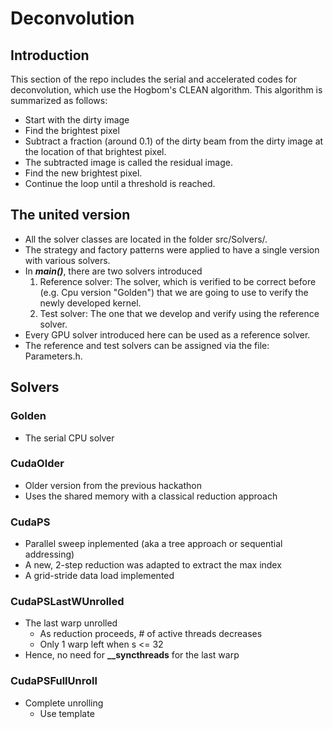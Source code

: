 # Deconvolution
## Introduction
This section of the repo includes the serial and accelerated codes for deconvolution, which use the Hogbom's CLEAN algorithm. This algorithm is summarized as follows:
- Start with the dirty image
- Find the brightest pixel
- Subtract a fraction (around 0.1) of the dirty beam from the dirty image at the location of that brightest pixel.
- The subtracted image is called the residual image.
- Find the new brightest pixel.
- Continue the loop until a threshold is reached.

## The united version
- All the solver classes are located in the folder src/Solvers/. 
- The strategy and factory patterns were applied to have a single version with various solvers.
- In ***main()***, there are two solvers introduced
    1. Reference solver: The solver, which is verified to be correct before (e.g. Cpu version "Golden") that we are going to use to verify the newly developed kernel.
    2. Test solver: The one that we develop and verify using the reference solver.
- Every GPU solver introduced here can be used as a reference solver.
- The reference and test solvers can be assigned via the file: Parameters.h.

## Solvers
### Golden
- The serial CPU solver

### CudaOlder
- Older version from the previous hackathon
- Uses the shared memory with a classical reduction approach

### CudaPS
- Parallel sweep inplemented (aka a tree approach or sequential addressing)
- A new, 2-step reduction was adapted to extract the max index
- A grid-stride data load implemented

### CudaPSLastWUnrolled
- The last warp unrolled
    - As reduction proceeds, # of active threads decreases
    - Only 1 warp left when s <= 32
- Hence, no need for **__syncthreads** for the last warp

### CudaPSFullUnroll
- Complete unrolling
    - Use template

